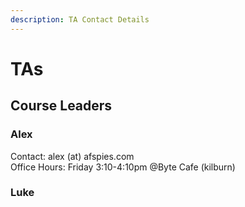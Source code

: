 ```yaml
---
description: TA Contact Details
---
```


# TAs

## Course Leaders

### Alex

Contact: alex \(at\) afspies.com  
Office Hours: Friday 3:10-4:10pm   @Byte Cafe \(kilburn\)

### Luke



